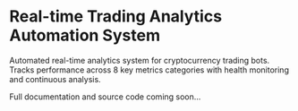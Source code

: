 # Real-time Trading Analytics Automation System

Automated real-time analytics system for cryptocurrency trading bots. Tracks performance across 8 key metrics categories with health monitoring and continuous analysis.

Full documentation and source code coming soon...